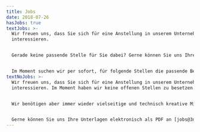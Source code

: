 ```yaml
---
title: Jobs
date: 2018-07-26
hasJobs: true
textJobs: >-
  Wir freuen uns, dass Sie sich für eine Anstellung in unserem Unternehmen
  interessieren.


  Gerade keine passende Stelle für Sie dabei? Gerne können Sie uns Ihre Unterlagen elektronisch als PDF an [jobs@3dimensional.ch](mailto:jobs@3dimensional.ch) zusenden, da wir immer wieder Mitarbeiter/Innen als Schreiner, Polydesigner 3D, Werbetechniker oder im Bereich AVOR und Projektleitung suchen.


  Im Moment suchen wir per sofort, für folgende Stellen die passende Besetzung:
textNoJobs: >-
  Wir freuen uns, dass Sie sich für eine Anstellung in unserem Unternehmen
  interessieren. Im Moment haben wir keine offenen Stellen zu besetzen.


  Wir benötigen aber immer wieder vielseitige und technisch kreative Mitarbeiter/Innen als Schreiner, Polydesigner 3D, Werbetechniker oder im Bereich AVOR und Projektleitung.


  Gerne können Sie uns Ihre Unterlagen elektronisch als PDF an [jobs@3dimensional.ch](mailto:jobs@3dimensional.ch) zusenden.
---
```

